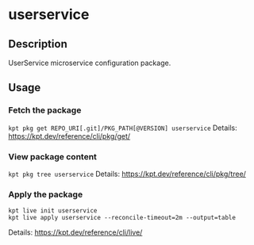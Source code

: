 # userservice

## Description
UserService microservice configuration package.

## Usage

### Fetch the package
`kpt pkg get REPO_URI[.git]/PKG_PATH[@VERSION] userservice`
Details: https://kpt.dev/reference/cli/pkg/get/

### View package content
`kpt pkg tree userservice`
Details: https://kpt.dev/reference/cli/pkg/tree/

### Apply the package
```
kpt live init userservice
kpt live apply userservice --reconcile-timeout=2m --output=table
```
Details: https://kpt.dev/reference/cli/live/
